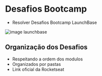 # Desafios Bootcamp
- Resolver Desafios Bootcamp LaunchBase

![image launchbase](https://github.com/kevgllt/images-readme/blob/master/launchbase.png)

## Organização dos Desafios

- Respeitando a ordem dos modulos
- Organizados por pastas
- Link oficial da Rocketseat

